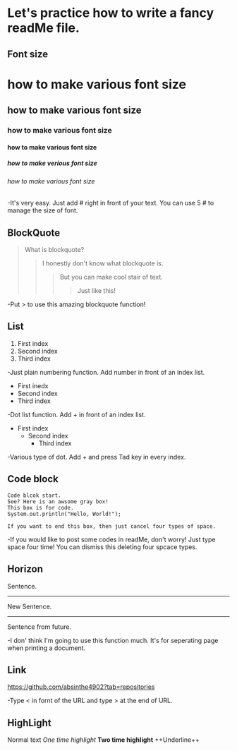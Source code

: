 Let's practice how to write a fancy readMe file.
================================================



Font size
---------
# how to make various font size
## how to make various font size
### how to make various font size
#### how to make various font size
##### how to make verious font size
###### how to make various font size

-It's very easy. Just add # right in front of your text. You can use 5 # to manage the size of font. 


BlockQuote 
----------
> What is blockquote? 
>> I honestly don't know what blockquote is. 
>>> But you can make cool stair of text. 
>>>> Just like this! 

-Put > to use this amazing blockquote function!


List
----
1. First index
2. Second index
3. Third index

-Just plain numbering function. Add number in front of an index list.

+ First inedx
+ Second index
 + Third index

-Dot list function. Add + in front of an index list.

- First index
  - Second index
    - Third index

-Various type of dot. Add + and press Tad key in every index. 



Code block
----------
    Code blcok start.
    See? Here is an awsome gray box!
    This box is for code. 
    System.out.println("Hello, World!");
    
    If you want to end this box, then just cancel four types of space. 

-If you would like to post some codes in readMe, don't worry! Just type space four time! You can dismiss this deleting four spcace types.



Horizon 
--------

Sentence. 
***
New Sentence.
***
Sentence from future. 


-I don' think I'm going to use this function much. It's for seperating page when  printing a document.



Link
----

<https://github.com/absinthe4902?tab=repositories>

-Type < in fornt of the URL and type > at the end of URL. 


HighLight
---------
Normal text
*One time highlight*
**Two time highlight**
++Underline++

